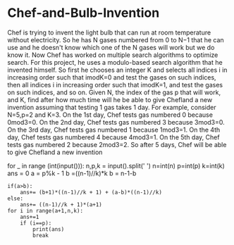 # Chef-and-Bulb-Invention
Chef is trying to invent the light bulb that can run at room temperature without electricity. So he has N gases numbered from 0 to N−1 that he can use and he doesn't know which one of the N gases will work but we do know it.  Now Chef has worked on multiple search algorithms to optimize search. For this project, he uses a modulo-based search algorithm that he invented himself. So first he chooses an integer K and selects all indices i in increasing order such that imodK=0 and test the gases on such indices, then all indices i in increasing order such that imodK=1, and test the gases on such indices, and so on.  Given N, the index of the gas p that will work, and K, find after how much time will he be able to give Chefland a new invention assuming that testing 1 gas takes 1 day.  For example, consider N=5,p=2 and K=3.  On the 1st day, Chef tests gas numbered 0 because 0mod3=0. On the 2nd day, Chef tests gas numbered 3 because 3mod3=0. On the 3rd day, Chef tests gas numbered 1 because 1mod3=1. On the 4th day, Chef tests gas numbered 4 because 4mod3=1. On the 5th day, Chef tests gas numbered 2 because 2mod3=2. So after 5 days, Chef will be able to give Chefland a new invention



for _ in range (int(input())):
    n,p,k = input().split(' ')
    n=int(n)
    p=int(p)
    k=int(k)
    ans = 0
    a = p%k - 1
    b =((n-1)//k)*k
    b = n-1-b
    
    if(a>b):
        ans+= (b+1)*((n-1)//k + 1) + (a-b)*((n-1)//k)
    else:
        ans+= ((n-1)//k + 1)*(a+1)
    for i in range(a+1,n,k):
        ans+=1
        if (i==p):
            print(ans)
            break
